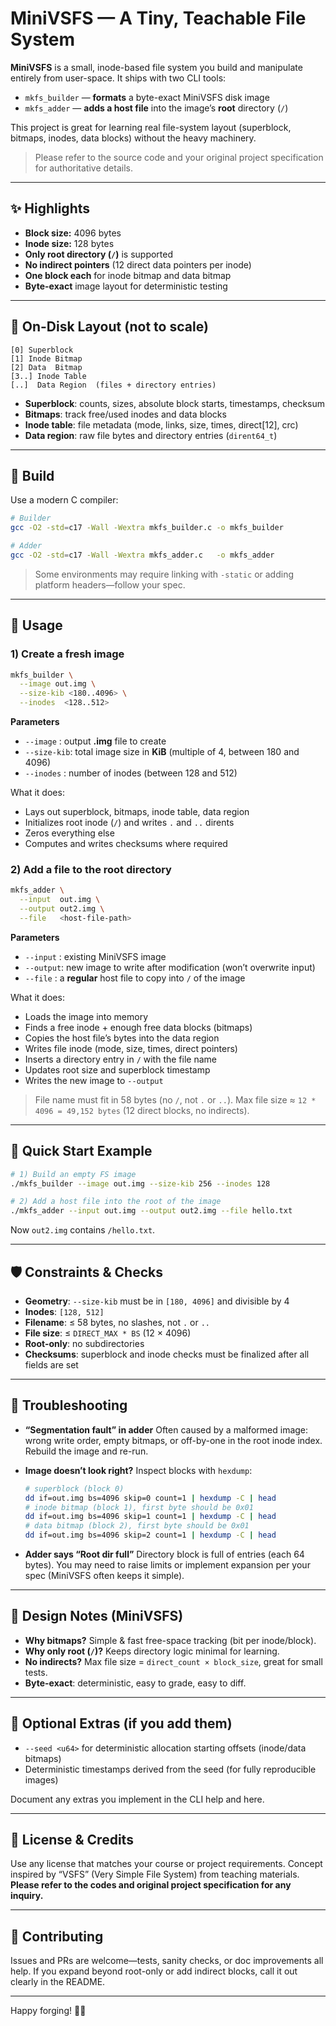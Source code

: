 # MiniVSFS — A Tiny, Teachable File System

**MiniVSFS** is a small, inode-based file system you build and manipulate entirely from user-space. It ships with two CLI tools:

* `mkfs_builder` — **formats** a byte-exact MiniVSFS disk image
* `mkfs_adder` — **adds a host file** into the image’s **root** directory (`/`)

This project is great for learning real file-system layout (superblock, bitmaps, inodes, data blocks) without the heavy machinery.

> Please refer to the source code and your original project specification for authoritative details.

---

## ✨ Highlights

* **Block size:** 4096 bytes
* **Inode size:** 128 bytes
* **Only root directory (`/`)** is supported
* **No indirect pointers** (12 direct data pointers per inode)
* **One block each** for inode bitmap and data bitmap
* **Byte-exact** image layout for deterministic testing

---

## 🧩 On-Disk Layout (not to scale)

```
[0] Superblock
[1] Inode Bitmap
[2] Data  Bitmap
[3..] Inode Table
[..]  Data Region  (files + directory entries)
```

* **Superblock**: counts, sizes, absolute block starts, timestamps, checksum
* **Bitmaps**: track free/used inodes and data blocks
* **Inode table**: file metadata (mode, links, size, times, direct\[12], crc)
* **Data region**: raw file bytes and directory entries (`dirent64_t`)

---

## 🔧 Build

Use a modern C compiler:

```bash
# Builder
gcc -O2 -std=c17 -Wall -Wextra mkfs_builder.c -o mkfs_builder

# Adder
gcc -O2 -std=c17 -Wall -Wextra mkfs_adder.c   -o mkfs_adder
```

> Some environments may require linking with `-static` or adding platform headers—follow your spec.

---

## 🚀 Usage

### 1) Create a fresh image

```bash
mkfs_builder \
  --image out.img \
  --size-kib <180..4096> \
  --inodes  <128..512>
```

**Parameters**

* `--image`   : output **.img** file to create
* `--size-kib`: total image size in **KiB** (multiple of 4, between 180 and 4096)
* `--inodes`  : number of inodes (between 128 and 512)

What it does:

* Lays out superblock, bitmaps, inode table, data region
* Initializes root inode (`/`) and writes `.` and `..` dirents
* Zeros everything else
* Computes and writes checksums where required

### 2) Add a file to the root directory

```bash
mkfs_adder \
  --input  out.img \
  --output out2.img \
  --file   <host-file-path>
```

**Parameters**

* `--input` : existing MiniVSFS image
* `--output`: new image to write after modification (won’t overwrite input)
* `--file`  : a **regular** host file to copy into `/` of the image

What it does:

* Loads the image into memory
* Finds a free inode + enough free data blocks (bitmaps)
* Copies the host file’s bytes into the data region
* Writes file inode (mode, size, times, direct pointers)
* Inserts a directory entry in `/` with the file name
* Updates root size and superblock timestamp
* Writes the new image to `--output`

> File name must fit in 58 bytes (no `/`, not `.` or `..`).
> Max file size ≈ `12 * 4096 = 49,152 bytes` (12 direct blocks, no indirects).

---

## 🧪 Quick Start Example

```bash
# 1) Build an empty FS image
./mkfs_builder --image out.img --size-kib 256 --inodes 128

# 2) Add a host file into the root of the image
./mkfs_adder --input out.img --output out2.img --file hello.txt
```

Now `out2.img` contains `/hello.txt`.

---

## 🛡️ Constraints & Checks

* **Geometry**: `--size-kib` must be in `[180, 4096]` and divisible by 4
* **Inodes**: `[128, 512]`
* **Filename**: ≤ 58 bytes, no slashes, not `.` or `..`
* **File size**: ≤ `DIRECT_MAX * BS` (12 × 4096)
* **Root-only**: no subdirectories
* **Checksums**: superblock and inode checks must be finalized after all fields are set

---

## 🧰 Troubleshooting

* **“Segmentation fault” in adder**
  Often caused by a malformed image: wrong write order, empty bitmaps, or off-by-one in the root inode index. Rebuild the image and re-run.

* **Image doesn’t look right?**
  Inspect blocks with `hexdump`:

  ```bash
  # superblock (block 0)
  dd if=out.img bs=4096 skip=0 count=1 | hexdump -C | head
  # inode bitmap (block 1), first byte should be 0x01
  dd if=out.img bs=4096 skip=1 count=1 | hexdump -C | head
  # data bitmap (block 2), first byte should be 0x01
  dd if=out.img bs=4096 skip=2 count=1 | hexdump -C | head
  ```

* **Adder says “Root dir full”**
  Directory block is full of entries (each 64 bytes). You may need to raise limits or implement expansion per your spec (MiniVSFS often keeps it simple).

---

## 🧭 Design Notes (MiniVSFS)

* **Why bitmaps?** Simple & fast free-space tracking (bit per inode/block).
* **Why only root (`/`)?** Keeps directory logic minimal for learning.
* **No indirects?** Max file size = `direct_count × block_size`, great for small tests.
* **Byte-exact**: deterministic, easy to grade, easy to diff.

---

## 📎 Optional Extras (if you add them)

* `--seed <u64>` for deterministic allocation starting offsets (inode/data bitmaps)
* Deterministic timestamps derived from the seed (for fully reproducible images)

Document any extras you implement in the CLI help and here.

---

## 📜 License & Credits

Use any license that matches your course or project requirements.
Concept inspired by “VSFS” (Very Simple File System) from teaching materials.
**Please refer to the codes and original project specification for any inquiry.**

---

## 🙌 Contributing

Issues and PRs are welcome—tests, sanity checks, or doc improvements all help. If you expand beyond root-only or add indirect blocks, call it out clearly in the README.

---

Happy forging! 🧱🔥

